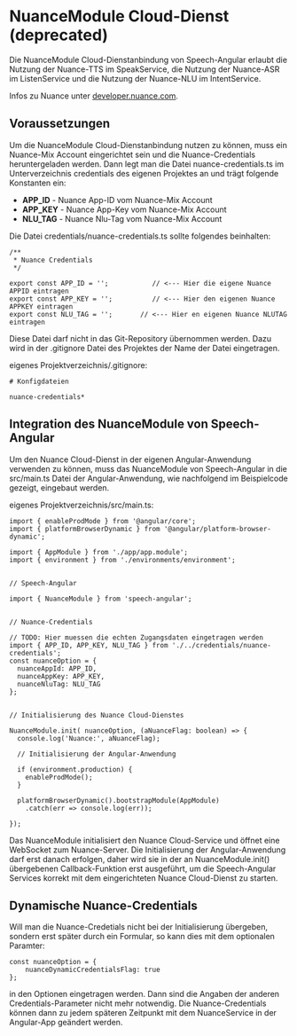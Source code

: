 # NuanceModule Cloud-Dienst (deprecated)

Die NuanceModule Cloud-Dienstanbindung von Speech-Angular erlaubt die Nutzung der Nuance-TTS im SpeakService, die Nutzung der Nuance-ASR im ListenService und die Nutzung der Nuance-NLU im IntentService.

Infos zu Nuance unter [developer.nuance.com](https://developer.nuance.com).


## Voraussetzungen

Um die NuanceModule Cloud-Dienstanbindung nutzen zu können, muss ein Nuance-Mix Account eingerichtet sein und die Nuance-Credentials heruntergeladen werden. Dann legt man die Datei nuance-credentials.ts im Unterverzeichnis credentials des eigenen Projektes an und trägt folgende Konstanten ein:

* **APP_ID** - Nuance App-ID vom Nuance-Mix Account
* **APP_KEY** - Nuance App-Key vom Nuance-Mix Account
* **NLU_TAG** - Nuance Nlu-Tag vom Nuance-Mix Account

Die Datei credentials/nuance-credentials.ts sollte folgendes beinhalten:

	/**
	 * Nuance Credentials
	 */
	
	export const APP_ID = ''; 			// <--- Hier die eigene Nuance APPID eintragen
	export const APP_KEY = '';       	// <--- Hier den eigenen Nuance APPKEY eintragen 
	export const NLU_TAG = '';       // <--- Hier en eigenen Nuance NLUTAG eintragen


Diese Datei darf nicht in das Git-Repository übernommen werden. Dazu wird in der .gitignore Datei des Projektes der Name der Datei eingetragen.

eigenes Projektverzeichnis/.gitignore:
 
	# Konfigdateien

	nuance-credentials*


## Integration des NuanceModule von Speech-Angular

Um den Nuance Cloud-Dienst in der eigenen Angular-Anwendung verwenden zu können, muss das NuanceModule von Speech-Angular in die src/main.ts Datei der Angular-Anwendung, wie nachfolgend im Beispielcode gezeigt, eingebaut werden.

eigenes Projektverzeichnis/src/main.ts:

	import { enableProdMode } from '@angular/core';
	import { platformBrowserDynamic } from '@angular/platform-browser-dynamic';
	
	import { AppModule } from './app/app.module';
	import { environment } from './environments/environment';
	
	
	// Speech-Angular 
	
	import { NuanceModule } from 'speech-angular';
	
	
	// Nuance-Credentials
	
	// TODO: Hier muessen die echten Zugangsdaten eingetragen werden
	import { APP_ID, APP_KEY, NLU_TAG } from './../credentials/nuance-credentials';
	const nuanceOption = {
	  nuanceAppId: APP_ID,
	  nuanceAppKey: APP_KEY,
	  nuanceNluTag: NLU_TAG
	};
	
	
	// Initialisierung des Nuance Cloud-Dienstes
	
	NuanceModule.init( nuanceOption, (aNuanceFlag: boolean) => {
	  console.log('Nuance:', aNuanceFlag);
	
	  // Initialisierung der Angular-Anwendung 

	  if (environment.production) {
	    enableProdMode();
	  }
	
	  platformBrowserDynamic().bootstrapModule(AppModule)
	    .catch(err => console.log(err));
	
	});


Das NuanceModule initialisiert den Nuance Cloud-Service und öffnet eine WebSocket zum Nuance-Server. Die Initialisierung der Angular-Anwendung darf erst danach erfolgen, daher wird sie in der an NuanceModule.init() übergebenen Callback-Funktion erst ausgeführt, um die Speech-Angular Services korrekt mit dem eingerichteten Nuance Cloud-Dienst zu starten.


## Dynamische Nuance-Credentials

Will man die Nuance-Credetials nicht bei der Initialisierung übergeben, sondern erst später durch ein Formular, so kann dies mit dem optionalen Paramter: 

	const nuanceOption = {
		nuanceDynamicCredentialsFlag: true 
	};
	
in den Optionen eingetragen werden. Dann sind die Angaben der anderen Credentials-Parameter nicht mehr notwendig.
Die Nuance-Credentials können dann zu jedem späteren Zeitpunkt mit dem NuanceService in der Angular-App geändert werden.




